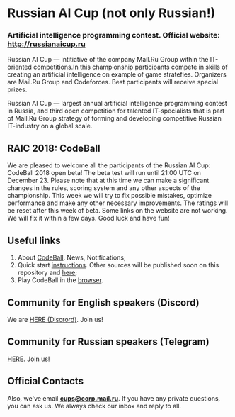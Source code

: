 # Russian AI Cup (not only Russian!)
### Artificial intelligence programming contest. Official website: http://russianaicup.ru
Russian AI Cup — intitiative of the company Mail.Ru Group within the IT-oriented competitions.In this championship participants compete in skills of creating an artificial intelligence on example of game stratefies. Organizers are Mail.Ru Group and Codeforces. Best participants will receive special prizes.

Russian AI Cup — largest annual artificial intelligence programming contest in Russia, and third open competition for talented IT-specialists that is part of Mail.Ru Group strategy of forming and developing competitive Russian IT-industry on a global scale.

## RAIC 2018: CodeBall
We are pleased to welcome all the participants of the Russian AI Cup: CodeBall 2018 open beta!
The beta test will run until 21:00 UTC on December 23. Please note that at this time we can make a significant changes in the rules, scoring system and any other aspects of the championship. This week we will try to fix possible mistakes, optimize performance and make any other necessary improvements. The ratings will be reset after this week of beta.
Some links on the website are not working. We will fix it within a few days.
Good luck and have fun!

## Useful links
1. About [CodeBall](http://russianaicup.ru). News, Notifications;
2. Quick start [instructions](http://russianaicup.ru/p/quick). Other sources will be published soon on this repository and [here](http://russianaicup.ru/p/examples);
3. Play CodeBall in the [browser](http://russianaicup.ru/play).

## Community for English speakers (Discord)
We are [HERE (Discrord)](https://discord.gg/yhJRg7D). Join us! 

## Community for Russian speakers (Telegram)
[HERE](https://t.me/aicups). Join us! 

## Official Contacts
Also, we've email **cups@corp.mail.ru**. If you have any private questions, you can ask us. We always check our inbox and reply to all.
